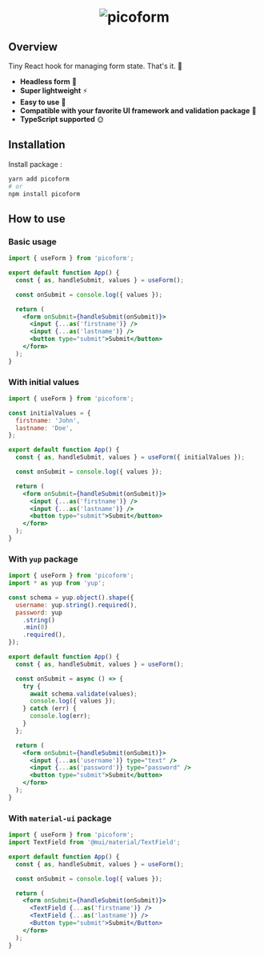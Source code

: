 <h1 align="center"><img src="https://raw.githubusercontent.com/stevenpersia/picoform/master/logo.png" alt="picoform" /></h1>

## Overview

Tiny React hook for managing form state. That's it. 🤏

- **Headless form** 🤖
- **Super lightweight** ⚡
- **Easy to use** 🤘
- **Compatible with your favorite UI framework and validation package** 💜
- **TypeScript supported** 🌞

## Installation

Install package :

```sh
yarn add picoform
# or
npm install picoform
```

## How to use

### Basic usage

```jsx
import { useForm } from 'picoform';

export default function App() {
  const { as, handleSubmit, values } = useForm();

  const onSubmit = console.log({ values });

  return (
    <form onSubmit={handleSubmit(onSubmit)}>
      <input {...as('firstname')} />
      <input {...as('lastname')} />
      <button type="submit">Submit</button>
    </form>
  );
}
```

### With initial values

```jsx
import { useForm } from 'picoform';

const initialValues = {
  firstname: 'John',
  lastname: 'Doe',
};

export default function App() {
  const { as, handleSubmit, values } = useForm({ initialValues });

  const onSubmit = console.log({ values });

  return (
    <form onSubmit={handleSubmit(onSubmit)}>
      <input {...as('firstname')} />
      <input {...as('lastname')} />
      <button type="submit">Submit</button>
    </form>
  );
}
```

### With `yup` package

```jsx
import { useForm } from 'picoform';
import * as yup from 'yup';

const schema = yup.object().shape({
  username: yup.string().required(),
  password: yup
    .string()
    .min(8)
    .required(),
});

export default function App() {
  const { as, handleSubmit, values } = useForm();

  const onSubmit = async () => {
    try {
      await schema.validate(values);
      console.log({ values });
    } catch (err) {
      console.log(err);
    }
  };

  return (
    <form onSubmit={handleSubmit(onSubmit)}>
      <input {...as('username')} type="text" />
      <input {...as('password')} type="password" />
      <button type="submit">Submit</button>
    </form>
  );
}
```

### With `material-ui` package

```jsx
import { useForm } from 'picoform';
import TextField from '@mui/material/TextField';

export default function App() {
  const { as, handleSubmit, values } = useForm();

  const onSubmit = console.log({ values });

  return (
    <form onSubmit={handleSubmit(onSubmit)}>
      <TextField {...as('firstname')} />
      <TextField {...as('lastname')} />
      <Button type="submit">Submit</Button>
    </form>
  );
}
```
